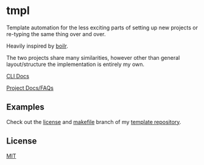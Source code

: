# tmpl

Template automation for the less exciting parts of setting up new projects or re-typing the same thing over and over.

Heavily inspired by [boilr](https://github.com/tmrts/boilr). 

The two projects share many similarities, however other than general layout/structure the implementation is entirely my own.

[CLI Docs](CLI.md)

[Project Docs/FAQs](DOCS.md)

## Examples 

Check out the [license](https://gitea.com/jolheiser/tmpls/src/branch/license) and [makefile](https://gitea.com/jolheiser/tmpls/src/branch/makefile) branch of my [template repository](https://gitea.com/jolheiser/tmpls). 

## License

[MIT](LICENSE)
